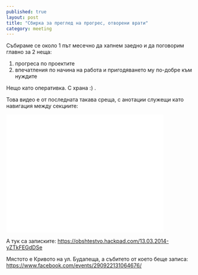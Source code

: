 ```yaml
---
published: true
layout: post
title: "Сбирка за преглед на прогрес, отворени врати"
category: meeting
---
```


Събираме се около 1 път месечно да хапнем заедно и да поговорим главно за 2 неща:

1. прогреса по проектите
1. впечатления по начина на работа и пригодяването му по-добре към нуждите

Нещо като оперативка. С храна :) .

Това видео е от последната такава среща, с анотации служещи като навигация между секциите:
<iframe width="420" height="315" src="//www.youtube.com/embed/CdMYjMnQJsw?rel=0" frameborder="0" allowfullscreen></iframe>

А тук са записките: https://obshtestvo.hackpad.com/13.03.2014-yZTkFEGdDSe

Мястото е Кривото на ул. Будапеща, а събитето от което беще записа: https://www.facebook.com/events/290922131064676/
